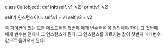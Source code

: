 class Cal(object):
def **init**(self, v1, v2):
print(v1, v2)

self가 인스턴스이다.
self.v1 = v1
self.v2 = v2

즉 파이썬에 있는 모든 메소드들은 첫번째 매개 변수들을 꼭 정의해야 한다.
그 첫번째 매개 변수는 언제나 그 인스턴스가 된다, 그 인스턴스를 가르키는 값이 첫번째 매개변수 값으로 들어오게 된다.
